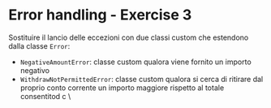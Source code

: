 # Error handling - Exercise 3
Sostituire il lancio delle eccezioni con due classi custom che estendono dalla classe `Error`:

* `NegativeAmountError`: classe custom qualora viene fornito un importo negativo
* `WithdrawNotPermittedError`: classe custom qualora si cerca di ritirare dal proprio conto corrente un importo maggiore rispetto al totale consentitod c
\